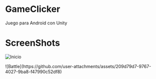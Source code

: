 # GameClicker
Juego para Android con Unity

# ScreenShots
![Inicio](https://github.com/user-attachments/assets/055a0b68-5fd1-4df1-b120-f690ac6b5e2b)
<p>              </p>
![Battle](https://github.com/user-attachments/assets/209d79d7-9767-4027-9ba8-f47990c52df8)
